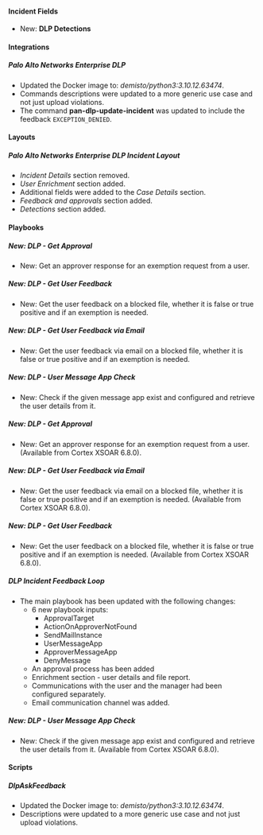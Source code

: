 
#### Incident Fields

- New: **DLP Detections**

#### Integrations

##### Palo Alto Networks Enterprise DLP
- Updated the Docker image to: *demisto/python3:3.10.12.63474*.
- Commands descriptions were updated to a more generic use case and not just upload violations.
- The command **pan-dlp-update-incident** was updated to include the feedback `EXCEPTION_DENIED`.

#### Layouts

##### Palo Alto Networks Enterprise DLP Incident Layout

- *Incident Details* section removed.
- *User Enrichment* section added.
- Additional fields were added to the *Case Details* section.
- *Feedback and approvals* section added.
- *Detections* section added.

#### Playbooks

##### New: DLP - Get Approval

- New: Get an approver response for an exemption request from a user.

##### New: DLP - Get User Feedback

- New: Get the user feedback on a blocked file, whether it is false or true positive and if an exemption is needed.

##### New: DLP - Get User Feedback via Email

- New: Get the user feedback via email on a blocked file, whether it is false or true positive and if an exemption is needed.

##### New: DLP - User Message App Check

- New: Check if the given message app exist and configured and retrieve the user details from it.

##### New: DLP - Get Approval

- New: Get an approver response for an exemption request from a user. (Available from Cortex XSOAR 6.8.0).
##### New: DLP - Get User Feedback via Email

- New: Get the user feedback via email on a blocked file, whether it is false or true positive and if an exemption is needed. (Available from Cortex XSOAR 6.8.0).
##### New: DLP - Get User Feedback

- New: Get the user feedback on a blocked file, whether it is false or true positive and if an exemption is needed. (Available from Cortex XSOAR 6.8.0).
##### DLP Incident Feedback Loop

- The main playbook has been updated with the following changes:
  - 6 new playbook inputs:
    - ApprovalTarget
    - ActionOnApproverNotFound
    - SendMailInstance
    - UserMessageApp
    - ApproverMessageApp
    - DenyMessage
  - An approval process has been added
  - Enrichment section - user details and file report.
  - Communications with the user and the manager had been configured separately.
  - Email communication channel was added.
##### New: DLP - User Message App Check

- New: Check if the given message app exist and configured and retrieve the user details from it. (Available from Cortex XSOAR 6.8.0).

#### Scripts

##### DlpAskFeedback
- Updated the Docker image to: *demisto/python3:3.10.12.63474*.
- Descriptions were updated to a more generic use case and not just upload violations.
